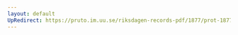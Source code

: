 ```yaml
---
layout: default
UpRedirect: https://pruto.im.uu.se/riksdagen-records-pdf/1877/prot-1877--fk--042/prot-1877--fk--042_019.pdf
---
```

